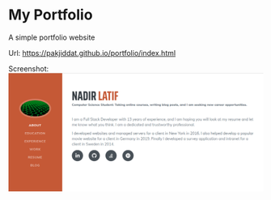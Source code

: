 # My Portfolio 

A simple portfolio website 

Url: https://pakjiddat.github.io/portfolio/index.html

Screenshot: ![Website Screenshot](./images/screenshot.png)

